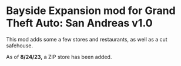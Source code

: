 # Bayside Expansion mod for Grand Theft Auto: San Andreas v1.0
This mod adds some a few stores and restaurants, as well as a cut safehouse.

As of **8/24/23,** a ZIP store has been added.
